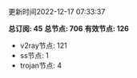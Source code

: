 更新时间2022-12-17 07:33:37

**总订阅: 45**
**总节点: 706**
**有效节点: 126**
- v2ray节点: 121
- ss节点: 1
- trojan节点: 4
